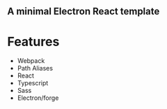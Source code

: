 ## A minimal Electron React template

# Features
  - Webpack
  - Path Aliases
  - React
  - Typescript
  - Sass
  - Electron/forge
